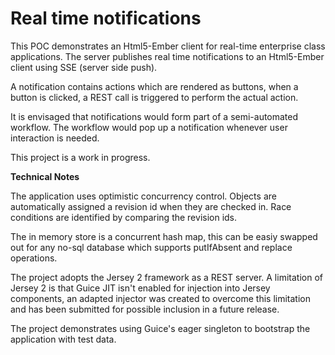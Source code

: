 Real time notifications
=======================

This POC demonstrates an Html5-Ember client for real-time enterprise class applications. The server publishes real time notifications to an Html5-Ember client using SSE (server side push).

A notification contains actions which are rendered as buttons, when a button is clicked, a REST call is triggered to perform the actual action. 

It is envisaged that notifications would form part of a semi-automated workflow. The workflow would pop up a notification whenever user interaction is needed.

This project is a work in progress.

__Technical Notes__


The application uses optimistic concurrency control. Objects are automatically assigned a revision id when they are checked in. Race conditions are identified by comparing the revision ids.

The in memory store is a concurrent hash map, this can be easiy swapped out for any no-sql database which supports putIfAbsent and replace operations.

The project adopts the Jersey 2 framework as a REST server. A limitation of Jersey 2 is that Guice JIT isn't enabled for injection into Jersey components, an adapted injector was created to overcome this limitation and has been submitted for possible inclusion in a future release.

The project demonstrates using Guice's eager singleton to bootstrap the application with test data.
